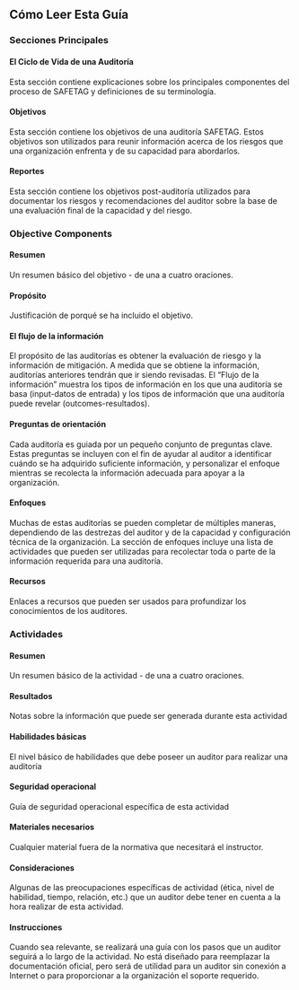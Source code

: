 ## Cómo Leer Esta Guía

### Secciones Principales

#### El Ciclo de Vida de una Auditoría

Esta sección contiene explicaciones sobre los principales componentes del proceso de SAFETAG y definiciones de su terminología.

#### Objetivos

Esta sección contiene los objetivos de una auditoría SAFETAG. Estos objetivos son utilizados para reunir información acerca de los riesgos que una organización enfrenta y de su capacidad para abordarlos.

#### Reportes

Esta sección contiene los objetivos post-auditoría utilizados para documentar los riesgos y recomendaciones del auditor sobre la base de una evaluación final de la capacidad y del riesgo.


### Objective Components

#### Resumen

Un resumen básico del objetivo - de una a cuatro oraciones.

#### Propósito

Justificación de porqué se ha incluido el objetivo.

#### El flujo de la información

El propósito de las auditorías es obtener la evaluación de riesgo y la información de mitigación. A medida que se obtiene la información, auditorías anteriores tendrán que ir siendo revisadas. El “Flujo de la información” muestra los tipos de información en los que una auditoría se basa (input-datos de entrada) y los tipos de información que una auditoría puede revelar (outcomes-resultados).

#### Preguntas de orientación

Cada auditoría es guiada por un pequeño conjunto de preguntas clave. Estas preguntas se incluyen con el fin de ayudar al auditor a identificar cuándo se ha adquirido suficiente información, y personalizar el enfoque mientras se recolecta la información adecuada para apoyar a la organización.

#### Enfoques 

Muchas de estas auditorías se pueden completar de múltiples maneras, dependiendo de las destrezas del auditor y de la capacidad y configuración técnica de la organización. La sección de enfoques incluye una lista de actividades que pueden ser utilizadas para recolectar toda o parte de la información requerida para una auditoría.


#### Recursos

Enlaces a recursos que pueden ser usados para profundizar los conocimientos de los auditores.


### Actividades

#### Resumen

Un resumen básico de la actividad - de una a cuatro oraciones.

#### Resultados

Notas sobre la información que puede ser generada durante esta actividad

#### Habilidades básicas

El nivel básico de habilidades que debe poseer un auditor para realizar una auditoría

#### Seguridad operacional

Guía de seguridad operacional específica de esta actividad

#### Materiales necesarios

Cualquier material fuera de la normativa que necesitará el instructor.

#### Consideraciones

Algunas de las preocupaciones específicas de actividad (ética, nivel de habilidad, tiempo, relación, etc.) que un auditor debe tener en cuenta a la hora realizar de esta actividad.

#### Instrucciones

Cuando sea relevante, se realizará una guía con los pasos que un auditor seguirá a lo largo de la actividad. No está diseñado para reemplazar la documentación oficial, pero será de utilidad para un auditor sin conexión a Internet o para proporcionar a la organización el soporte requerido.

